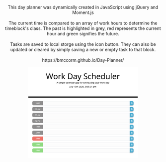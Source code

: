 <p align="center" text-align="center">
This day planner was dynamically created in JavaScript using jQuery and Moment.js <br>
<br>
The current time is compared to an array of work hours to determine the timeblock's class. The past is highlighted in grey, red represents the current hour and green signifies the future.
<br>
<br>
Tasks are saved to local storge using the icon button. They can also be updated or cleared by simply saving a new or empty task to that block.
<br><br>
https://bmccorm.github.io/Day-Planner/<br>
</p>

<p align="center">
  <img width="70%" src="./assets/Screen Shot 2020-07-13 at 3.05.22 PM.png" alt="home image" />
 
</p>
